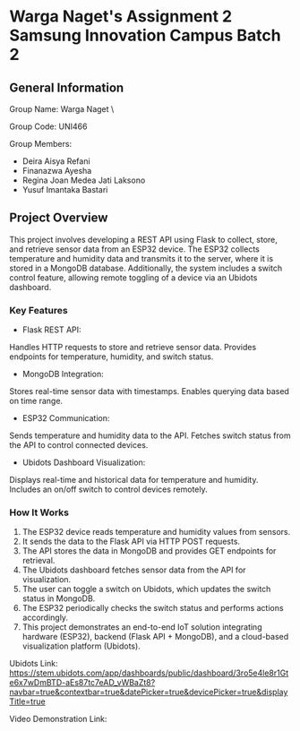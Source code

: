 # Warga Naget's Assignment 2 Samsung Innovation Campus Batch 2

## General Information
Group Name: Warga Naget
\\

Group Code: UNI466

Group Members:
- Deira Aisya Refani
- Finanazwa Ayesha
- Regina Joan Medea Jati Laksono
- Yusuf Imantaka Bastari

## Project Overview
This project involves developing a REST API using Flask to collect, store, and retrieve sensor data from an ESP32 device. The ESP32 collects temperature and humidity data and transmits it to the server, where it is stored in a MongoDB database. Additionally, the system includes a switch control feature, allowing remote toggling of a device via an Ubidots dashboard.

### Key Features
- Flask REST API:

Handles HTTP requests to store and retrieve sensor data.
Provides endpoints for temperature, humidity, and switch status.
- MongoDB Integration:

Stores real-time sensor data with timestamps.
Enables querying data based on time range.
- ESP32 Communication:

Sends temperature and humidity data to the API.
Fetches switch status from the API to control connected devices.
- Ubidots Dashboard Visualization:

Displays real-time and historical data for temperature and humidity.
Includes an on/off switch to control devices remotely.

### How It Works
1. The ESP32 device reads temperature and humidity values from sensors.
2. It sends the data to the Flask API via HTTP POST requests.
3. The API stores the data in MongoDB and provides GET endpoints for retrieval.
4. The Ubidots dashboard fetches sensor data from the API for visualization.
5. The user can toggle a switch on Ubidots, which updates the switch status in MongoDB.
6. The ESP32 periodically checks the switch status and performs actions accordingly.
7. This project demonstrates an end-to-end IoT solution integrating hardware (ESP32), backend (Flask API + MongoDB), and a cloud-based visualization platform (Ubidots).

Ubidots Link: https://stem.ubidots.com/app/dashboards/public/dashboard/3ro5e4le8r1Gte6x7wDmBTD-aEs87tc7eAD_vWBaZt8?navbar=true&contextbar=true&datePicker=true&devicePicker=true&displayTitle=true

Video Demonstration Link: 
